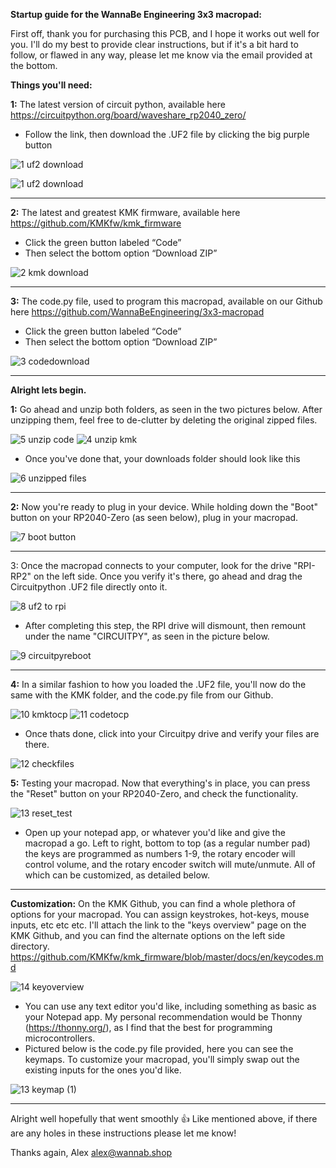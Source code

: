 **Startup guide for the WannaBe Engineering 3x3 macropad:**

First off, thank you for purchasing this PCB, and I hope it works out well for you. I'll do my best to provide clear instructions, 
but if it's a bit hard to follow, or flawed in any way, please let me know via the email provided at the bottom. 

**Things you'll need:**

**1:** The latest version of circuit python, available here https://circuitpython.org/board/waveshare_rp2040_zero/
- Follow the link, then download the .UF2 file by clicking the big purple button

![1 uf2 download](https://github.com/WannaBeEngineering/3x3-macropad/assets/165714796/4b70e3a0-4237-45cb-bec1-074be9acae2b)

![1 uf2 download](https://github.com/WannaBeEngineering/testing_area/assets/165714796/b1e01394-2d74-4bca-859c-ef9478c3c5ea)

---------------------------------------------------------------------------------------------------------
  
**2:** The latest and greatest KMK firmware, available here https://github.com/KMKfw/kmk_firmware
- Click the green button labeled “Code”
- Then select the bottom option “Download ZIP”
  
![2 kmk download](https://github.com/WannaBeEngineering/testing_area/assets/165714796/7acc8ffb-6362-4da4-b126-c676240a3c91)

---------------------------------------------------------------------------------------------------------

**3:** The code.py file, used to program this macropad, available on our Github here https://github.com/WannaBeEngineering/3x3-macropad
- Click the green button labeled “Code”
- Then select the bottom option “Download ZIP”
  
![3 codedownload](https://github.com/WannaBeEngineering/testing_area/assets/165714796/1a259a7e-ce4a-4e14-a6ba-79573ef75ef9)

---------------------------------------------------------------------------------------------------------

**Alright lets begin.** 

**1:** Go ahead and unzip both folders, as seen in the two pictures below. After unzipping them, feel free to de-clutter by deleting the original zipped files. 

![5 unzip code](https://github.com/WannaBeEngineering/testing_area/assets/165714796/553ca175-8065-4bcc-9a0d-839c1f5e6f16)
![4 unzip kmk](https://github.com/WannaBeEngineering/testing_area/assets/165714796/33b1559a-9518-4696-830c-1b09d13d1a9b)

- Once you've done that, your downloads folder should look like this

![6  unzipped files](https://github.com/WannaBeEngineering/testing_area/assets/165714796/885d4016-5117-40cb-8975-b9e8693c98c4)

---------------------------------------------------------------------------------------------------------

**2:** Now you're ready to plug in your device. While holding down the "Boot" button on your RP2040-Zero (as seen below), plug in your macropad.

![7 boot button](https://github.com/WannaBeEngineering/testing_area/assets/165714796/3689458b-a0a4-4f8d-b545-9128899bd41f)

---------------------------------------------------------------------------------------------------------

3: Once the macropad connects to your computer, look for the drive "RPI-RP2" on the left side. Once you verify it's there, go ahead and drag the Circuitpython .UF2 file directly onto it.

![8 uf2 to rpi](https://github.com/WannaBeEngineering/testing_area/assets/165714796/a8b11d16-4637-402f-b53d-7a9ad9ca7f29)


- After completing this step, the RPI drive will dismount, then remount under the name "CIRCUITPY", as seen in the picture below. 

![9 circuitpyreboot](https://github.com/WannaBeEngineering/testing_area/assets/165714796/b0aec058-1df5-487f-84b2-2c851bcec1d4)

---------------------------------------------------------------------------------------------------------

**4:** In a similar fashion to how you loaded the .UF2 file, you'll now do the same with the KMK folder, and the code.py file from our Github.

![10 kmktocp](https://github.com/WannaBeEngineering/testing_area/assets/165714796/844bd40b-f417-4d1b-945f-9dc09064d112)
![11 codetocp](https://github.com/WannaBeEngineering/testing_area/assets/165714796/be6d6b7d-34ad-4344-bd8e-bffd585d1a18)

- Once thats done, click into your Circuitpy drive and verify your files are there.

![12 checkfiles](https://github.com/WannaBeEngineering/testing_area/assets/165714796/c0f82776-4f32-4aed-8560-86616680b8e9)

**5:** Testing your macropad. Now that everything's in place, you can press the "Reset" button on your RP2040-Zero, and check the functionality. 

![13 reset_test](https://github.com/WannaBeEngineering/testing_area/assets/165714796/1549597e-a407-485a-b875-9dc6bd872e96)

- Open up your notepad app, or whatever you'd like and give the macropad a go. Left to right, bottom to top (as a regular number pad) the keys are programmed as
  numbers 1-9, the rotary encoder will control volume, and the rotary encoder switch will mute/unmute. All of which can be customized, as detailed below. 
  
---------------------------------------------------------------------------------------------------------

**Customization:**
On the KMK Github, you can find a whole plethora of options for your macropad. You can assign keystrokes, hot-keys, mouse inputs, etc etc etc. I'll attach the link to
the "keys overview" page on the KMK Github, and you can find the alternate options on the left side directory. 
https://github.com/KMKfw/kmk_firmware/blob/master/docs/en/keycodes.md

![14 keyoverview](https://github.com/WannaBeEngineering/testing_area/assets/165714796/32e999f3-35e0-45fb-9666-3a5f1fb67c55)

- You can use any text editor you'd like, including something as basic as your Notepad app. My personal recommendation would be Thonny (https://thonny.org/), as I find that the best for
programming microcontrollers. 
- Pictured below is the code.py file provided, here you can see the keymaps. To customize your macropad, you'll simply swap out
the existing inputs for the ones you'd like.

![13 keymap (1)](https://github.com/WannaBeEngineering/testing_area/assets/165714796/3e66839b-7436-4d74-82d7-9b4c9e64a98a)

---------------------------------------------------------------------------------------------------------

Alright well hopefully that went smoothly 👍 Like mentioned above, if there are any holes in these instructions please let me know!

Thanks again,
Alex
alex@wannab.shop

